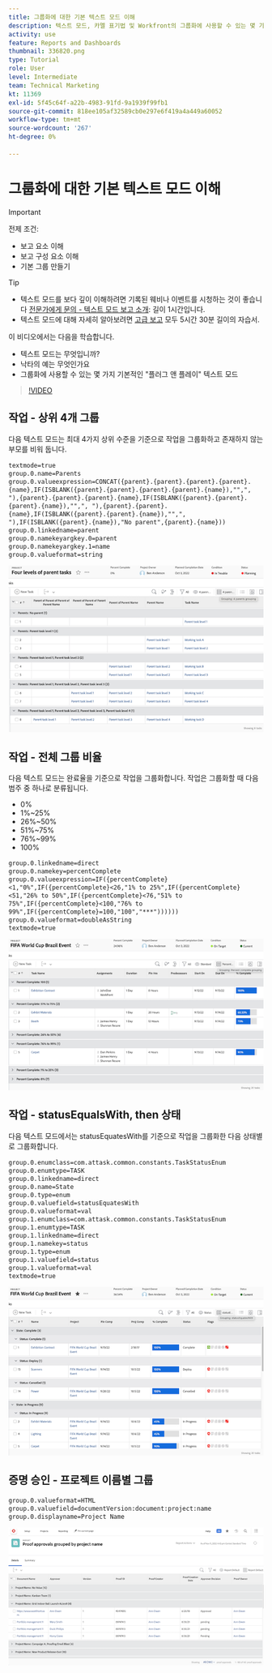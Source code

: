 ```yaml
---
title: 그룹화에 대한 기본 텍스트 모드 이해
description: 텍스트 모드, 카멜 표기법 및 Workfront의 그룹화에 사용할 수 있는 몇 가지 기본 "플러그인 및 재생" 텍스트 모드를 알아봅니다.
activity: use
feature: Reports and Dashboards
thumbnail: 336820.png
type: Tutorial
role: User
level: Intermediate
team: Technical Marketing
kt: 11369
exl-id: 5f45c64f-a22b-4983-91fd-9a1939f99fb1
source-git-commit: 818ee105af32589cb0e297e6f419a4a449a60052
workflow-type: tm+mt
source-wordcount: '267'
ht-degree: 0%

---
```


# 그룹화에 대한 기본 텍스트 모드 이해

>[!IMPORTANT]
>
>전제 조건:
>
>* 보고 요소 이해
>* 보고 구성 요소 이해
>* 기본 그룹 만들기


>[!TIP]
>
>* 텍스트 모드를 보다 깊이 이해하려면 기록된 웨비나 이벤트를 시청하는 것이 좋습니다 [전문가에게 문의 - 텍스트 모드 보고 소개](https://experienceleague.adobe.com/docs/workfront-events/events/reporting-and-dashboards/introduction-to-text-mode-reporting.html?lang=en): 길이 1시간입니다.
>* 텍스트 모드에 대해 자세히 알아보려면 [고급 보고](https://experienceleague.adobe.com/docs/workfront-learn/tutorials-workfront/reporting/advanced-reporting/welcome-to-advanced-reporting.html?lang=en) 모두 5시간 30분 길이의 자습서.


이 비디오에서는 다음을 학습합니다.

* 텍스트 모드는 무엇입니까?
* 낙타의 예는 무엇인가요
* 그룹화에 사용할 수 있는 몇 가지 기본적인 &quot;플러그 앤 플레이&quot; 텍스트 모드

>[!VIDEO](https://video.tv.adobe.com/v/3410641/?quality=12)

## 작업 - 상위 4개 그룹

다음 텍스트 모드는 최대 4가지 상위 수준을 기준으로 작업을 그룹화하고 존재하지 않는 부모를 비워 둡니다.

```
textmode=true
group.0.name=Parents
group.0.valueexpression=CONCAT({parent}.{parent}.{parent}.{parent}.{name},IF(ISBLANK({parent}.{parent}.{parent}.{parent}.{name}),"",", "),{parent}.{parent}.{parent}.{name},IF(ISBLANK({parent}.{parent}.{parent}.{name}),"",", "),{parent}.{parent}.{name},IF(ISBLANK({parent}.{parent}.{name}),"",", "),IF(ISBLANK({parent}.{name}),"No parent",{parent}.{name}))
group.0.linkedname=parent
group.0.namekeyargkey.0=parent
group.0.namekeyargkey.1=name
group.0.valueformat=string
```

![4명의 부모별로 그룹화된 프로젝트 작업을 보여주는 화면 이미지입니다](assets/4-parents-grouping.png)


## 작업 - 전체 그룹 비율

다음 텍스트 모드는 완료율을 기준으로 작업을 그룹화합니다. 작업은 그룹화할 때 다음 범주 중 하나로 분류됩니다.

* 0%
* 1%~25%
* 26%~50%
* 51%~75%
* 76%~99%
* 100%

```
group.0.linkedname=direct
group.0.namekey=percentComplete
group.0.valueexpression=IF({percentComplete}<1,"0%",IF({percentComplete}<26,"1% to 25%",IF({percentComplete}<51,"26% to 50%",IF({percentComplete}<76,"51% to 75%",IF({percentComplete}<100,"76% to 99%",IF({percentComplete}=100,"100","***"))))))
group.0.valueformat=doubleAsString
textmode=true
```

![완료율별로 그룹화된 프로젝트 작업을 보여주는 화면 이미지입니다](assets/percent-complete-grouping.png)

## 작업 - statusEqualsWith, then 상태

다음 텍스트 모드에서는 statusEquatesWith를 기준으로 작업을 그룹화한 다음 상태별로 그룹화합니다.

```
group.0.enumclass=com.attask.common.constants.TaskStatusEnum
group.0.enumtype=TASK
group.0.linkedname=direct
group.0.name=State
group.0.type=enum
group.0.valuefield=statusEquatesWith
group.0.valueformat=val
group.1.enumclass=com.attask.common.constants.TaskStatusEnum
group.1.enumtype=TASK
group.1.linkedname=direct
group.1.namekey=status
group.1.type=enum
group.1.valuefield=status
group.1.valueformat=val
textmode=true
```

![statusEquatesWith로 그룹화된 프로젝트 작업을 보여주는 화면 이미지입니다.](assets/status-equates-with.png)


## 증명 승인 - 프로젝트 이름별 그룹

```
group.0.valueformat=HTML
group.0.valuefield=documentVersion:document:project:name
group.0.displayname=Project Name
```

![프로젝트 이름별로 그룹화된 증명 승인을 보여주는 화면 이미지입니다](assets/proof-approvals-grouped-by-project-name.png)

